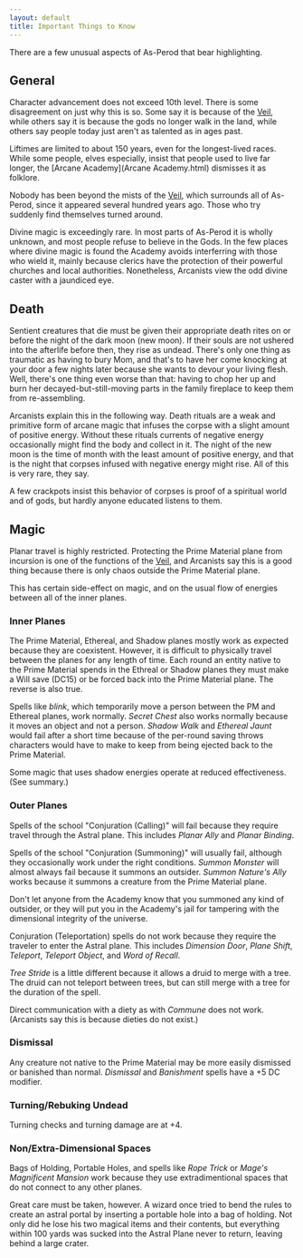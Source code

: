 ```yaml
---
layout: default
title: Important Things to Know
---
```


There are a few unusual aspects of As-Perod that bear highlighting.

## General 

Character advancement does not exceed 10th level.  There is some disagreement on just why this is so.  Some say it is because of the [Veil](Veil.html), while others say it is because the gods no longer walk in the land, while others say people today just aren't as talented as in ages past.

Liftimes are limited to about 150 years, even for the longest-lived races.  While some people, elves especially, insist that people used to live far longer, the [Arcane Academy](Arcane Academy.html) dismisses it as folklore.  

Nobody has been beyond the mists of the [Veil](Veil.html), which surrounds all of As-Perod, since it appeared several hundred years ago.  Those who try suddenly find themselves turned around.

Divine magic is exceedingly rare.  In most parts of As-Perod it is wholly unknown, and most people refuse to believe in the Gods.  In the few places where divine magic is found the Academy avoids interferring with those who wield it, mainly because clerics have the protection of their powerful churches and local authorities.  Nonetheless, Arcanists view the odd divine caster with a jaundiced eye.

## Death 

Sentient creatures that die must be given their appropriate death rites on or before the night of the dark moon (new moon).  If their souls are not ushered into the afterlife before then, they rise as undead.  There's only one thing as traumatic as having to bury Mom, and that's to have her come knocking at your door a few nights later because she wants to devour your living flesh.  Well, there's one thing even worse than that: having to chop her up and burn her decayed-but-still-moving parts in the family fireplace to keep them from re-assembling.

Arcanists explain this in the following way.  Death rituals are a weak and primitive form of arcane magic that infuses the corpse with a slight amount of positive energy.  Without these rituals currents of negative energy occasionally might find the body and collect in it.  The night of the new moon is the time of month with the least amount of positive energy, and that is the night that corpses infused with negative energy might rise.  All of this is very rare, they say.

A few crackpots insist this behavior of corpses is proof of a spiritual world and of gods, but hardly anyone educated listens to them.

## Magic 

Planar travel is highly restricted.  Protecting the Prime Material plane from incursion is one of the functions of the [Veil](Veil.html), and Arcanists say this is a good thing because there is only chaos outside the Prime Material plane.  

This has certain side-effect on magic, and on the usual flow of energies between all of the inner planes.

### Inner Planes 

The Prime Material, Ethereal, and Shadow planes mostly work as expected because they are coexistent.  However, it is difficult to physically travel between the planes for any length of time.  Each round an entity native to the Prime Material spends in the Ethreal or Shadow planes they must make a Will save (DC15) or be forced back into the Prime Material plane. The reverse is also true.

Spells like *blink*, which temporarily move a person between the PM and Ethereal planes, work normally.  *Secret Chest* also works normally because it moves an object and not a person.  *Shadow Walk* and *Ethereal Jaunt* would fail after a short time because of the per-round saving throws characters would have to make to keep from being ejected back to the Prime Material.

Some magic that uses shadow energies operate at reduced effectiveness.  (See summary.)

### Outer Planes 

Spells of the school "Conjuration (Calling)" will fail because they require travel through the Astral plane.  This includes *Planar Ally* and *Planar Binding*.

Spells of the school "Conjuration (Summoning)" will usually fail, although they occasionally work under the right conditions.    *Summon Monster* will almost always fail because it summons an outsider.  *Summon Nature's Ally* works because it summons a creature from the Prime Material plane.

Don't let anyone from the Academy know that you summoned any kind of outsider, or they will put you in the Academy's jail for tampering with the dimensional integrity of the universe.

Conjuration (Teleportation) spells do not work because they require the traveler to enter the Astral plane.  This includes *Dimension Door*, *Plane Shift*, *Teleport*, *Teleport Object*, and *Word of Recall*.

*Tree Stride* is a little different because it allows a druid to merge with a tree.  The druid can not teleport between trees, but can still merge with a tree for the duration of the spell.

Direct communication with a diety as with *Commune* does not work.  (Arcanists say this is because dieties do not exist.)  

### Dismissal 

Any creature not native to the Prime Material may be more easily dismissed or banished than normal.  *Dismissal* and *Banishment* spells have a +5 DC modifier.

### Turning/Rebuking Undead 

Turning checks and turning damage are at +4.


### Non/Extra-Dimensional Spaces 

Bags of Holding, Portable Holes, and spells like *Rope Trick* or *Mage's Magnificent Mansion* work because they use extradimentional spaces that do not connect to any other planes. 

Great care must be taken, however.  A wizard once tried to bend the rules to create an astral portal by inserting a portable hole into a bag of holding.  Not only did he lose his two magical items and their contents, but everything within 100 yards was sucked into the Astral Plane never to return, leaving behind a large crater.

